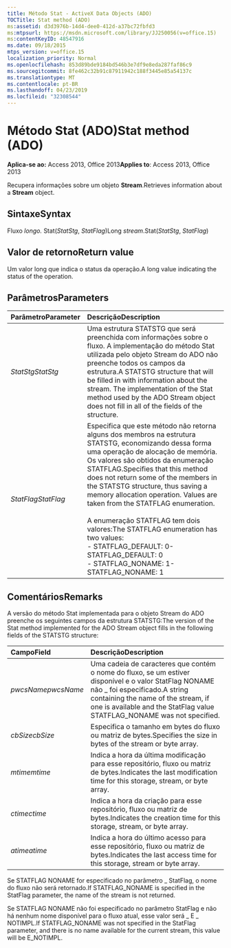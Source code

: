 ```yaml
---
title: Método Stat - ActiveX Data Objects (ADO)
TOCTitle: Stat method (ADO)
ms:assetid: d3d3976b-14d4-dee0-412d-a37bc72fbfd3
ms:mtpsurl: https://msdn.microsoft.com/library/JJ250056(v=office.15)
ms:contentKeyID: 48547916
ms.date: 09/18/2015
mtps_version: v=office.15
localization_priority: Normal
ms.openlocfilehash: 853d89bde9184bd546b3e7df9e8eda287faf86c9
ms.sourcegitcommit: 8fe462c32b91c87911942c188f3445e85a54137c
ms.translationtype: MT
ms.contentlocale: pt-BR
ms.lasthandoff: 04/23/2019
ms.locfileid: "32308544"
---
```

# <a name="stat-method-ado"></a><span data-ttu-id="8723f-102">Método Stat (ADO)</span><span class="sxs-lookup"><span data-stu-id="8723f-102">Stat method (ADO)</span></span>

<span data-ttu-id="8723f-103">**Aplica-se ao:** Access 2013, Office 2013</span><span class="sxs-lookup"><span data-stu-id="8723f-103">**Applies to**: Access 2013, Office 2013</span></span>

<span data-ttu-id="8723f-104">Recupera informações sobre um objeto **Stream**.</span><span class="sxs-lookup"><span data-stu-id="8723f-104">Retrieves information about a **Stream** object.</span></span>

## <a name="syntax"></a><span data-ttu-id="8723f-105">Sintaxe</span><span class="sxs-lookup"><span data-stu-id="8723f-105">Syntax</span></span>

<span data-ttu-id="8723f-106">Fluxo *longo.* Stat(*StatStg*, *StatFlag*)</span><span class="sxs-lookup"><span data-stu-id="8723f-106">Long *stream*.Stat(*StatStg*, *StatFlag*)</span></span>

## <a name="return-value"></a><span data-ttu-id="8723f-107">Valor de retorno</span><span class="sxs-lookup"><span data-stu-id="8723f-107">Return value</span></span>

<span data-ttu-id="8723f-108">Um valor long que indica o status da operação.</span><span class="sxs-lookup"><span data-stu-id="8723f-108">A long value indicating the status of the operation.</span></span>

## <a name="parameters"></a><span data-ttu-id="8723f-109">Parâmetros</span><span class="sxs-lookup"><span data-stu-id="8723f-109">Parameters</span></span>

|<span data-ttu-id="8723f-110">Parâmetro</span><span class="sxs-lookup"><span data-stu-id="8723f-110">Parameter</span></span>|<span data-ttu-id="8723f-111">Descrição</span><span class="sxs-lookup"><span data-stu-id="8723f-111">Description</span></span>|
|:--------|:----------|
|<span data-ttu-id="8723f-112">*StatStg*</span><span class="sxs-lookup"><span data-stu-id="8723f-112">*StatStg*</span></span> |<span data-ttu-id="8723f-p101">Uma estrutura STATSTG que será preenchida com informações sobre o fluxo. A implementação do método Stat utilizada pelo objeto Stream do ADO não preenche todos os campos da estrutura.</span><span class="sxs-lookup"><span data-stu-id="8723f-p101">A STATSTG structure that will be filled in with information about the stream. The implementation of the Stat method used by the ADO Stream object does not fill in all of the fields of the structure.</span></span>|
|<span data-ttu-id="8723f-115">*StatFlag*</span><span class="sxs-lookup"><span data-stu-id="8723f-115">*StatFlag*</span></span> |<span data-ttu-id="8723f-p102">Especifica que este método não retorna alguns dos membros na estrutura STATSTG, economizando dessa forma uma operação de alocação de memória. Os valores são obtidos da enumeração STATFLAG.</span><span class="sxs-lookup"><span data-stu-id="8723f-p102">Specifies that this method does not return some of the members in the STATSTG structure, thus saving a memory allocation operation. Values are taken from the STATFLAG enumeration.</span></span><br/><br/><span data-ttu-id="8723f-118">A enumeração STATFLAG tem dois valores:</span><span class="sxs-lookup"><span data-stu-id="8723f-118">The STATFLAG enumeration has two values:</span></span><br/><span data-ttu-id="8723f-119">- STATFLAG_DEFAULT: 0</span><span class="sxs-lookup"><span data-stu-id="8723f-119">- STATFLAG_DEFAULT: 0</span></span><br/><span data-ttu-id="8723f-120">- STATFLAG_NONAME: 1</span><span class="sxs-lookup"><span data-stu-id="8723f-120">- STATFLAG_NONAME: 1</span></span> |


## <a name="remarks"></a><span data-ttu-id="8723f-121">Comentários</span><span class="sxs-lookup"><span data-stu-id="8723f-121">Remarks</span></span>

<span data-ttu-id="8723f-122">A versão do método Stat implementada para o objeto Stream do ADO preenche os seguintes campos da estrutura STATSTG:</span><span class="sxs-lookup"><span data-stu-id="8723f-122">The version of the Stat method implemented for the ADO Stream object fills in the following fields of the STATSTG structure:</span></span>

|<span data-ttu-id="8723f-123">Campo</span><span class="sxs-lookup"><span data-stu-id="8723f-123">Field</span></span>|<span data-ttu-id="8723f-124">Descrição</span><span class="sxs-lookup"><span data-stu-id="8723f-124">Description</span></span>|
|:--------|:----------|
|<span data-ttu-id="8723f-125">*pwcsName*</span><span class="sxs-lookup"><span data-stu-id="8723f-125">*pwcsName*</span></span> |<span data-ttu-id="8723f-126">Uma cadeia de caracteres que contém o nome do fluxo, se um estiver disponível e o valor StatFlag NONAME não \_ foi especificado.</span><span class="sxs-lookup"><span data-stu-id="8723f-126">A string containing the name of the stream, if one is available and the StatFlag value STATFLAG\_NONAME was not specified.</span></span>|
|<span data-ttu-id="8723f-127">*cbSize*</span><span class="sxs-lookup"><span data-stu-id="8723f-127">*cbSize*</span></span> |<span data-ttu-id="8723f-128">Especifica o tamanho em bytes do fluxo ou matriz de bytes.</span><span class="sxs-lookup"><span data-stu-id="8723f-128">Specifies the size in bytes of the stream or byte array.</span></span>|
|<span data-ttu-id="8723f-129">*mtime*</span><span class="sxs-lookup"><span data-stu-id="8723f-129">*mtime*</span></span> |<span data-ttu-id="8723f-130">Indica a hora da última modificação para esse repositório, fluxo ou matriz de bytes.</span><span class="sxs-lookup"><span data-stu-id="8723f-130">Indicates the last modification time for this storage, stream, or byte array.</span></span>|
|<span data-ttu-id="8723f-131">*ctime*</span><span class="sxs-lookup"><span data-stu-id="8723f-131">*ctime*</span></span> |<span data-ttu-id="8723f-132">Indica a hora da criação para esse repositório, fluxo ou matriz de bytes.</span><span class="sxs-lookup"><span data-stu-id="8723f-132">Indicates the creation time for this storage, stream, or byte array.</span></span>|
|<span data-ttu-id="8723f-133">*atime*</span><span class="sxs-lookup"><span data-stu-id="8723f-133">*atime*</span></span> |<span data-ttu-id="8723f-134">Indica a hora do último acesso para esse repositório, fluxo ou matriz de bytes.</span><span class="sxs-lookup"><span data-stu-id="8723f-134">Indicates the last access time for this storage, stream or byte array.</span></span>|

<span data-ttu-id="8723f-135">Se STATFLAG NONAME for especificado no parâmetro \_ StatFlag, o nome do fluxo não será retornado.</span><span class="sxs-lookup"><span data-stu-id="8723f-135">If STATFLAG\_NONAME is specified in the StatFlag parameter, the name of the stream is not returned.</span></span>

<span data-ttu-id="8723f-136">Se STATFLAG NONAME não foi especificado no parâmetro StatFlag e não há nenhum nome disponível para o fluxo atual, esse valor será \_ E \_ NOTIMPL.</span><span class="sxs-lookup"><span data-stu-id="8723f-136">If STATFLAG\_NONAME was not specified in the StatFlag parameter, and there is no name available for the current stream, this value will be E\_NOTIMPL.</span></span>


